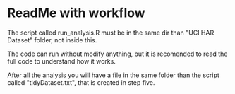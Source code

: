 # ReadMe with workflow
The script called run_analysis.R must be in the same dir than "UCI HAR Dataset" folder, not inside this.

The code can run without modify anything, but it is recomended to read the full code to understand how it works.

After all the analysis you will have a file in the same folder than the script called "tidyDataset.txt", that is created in step five.
